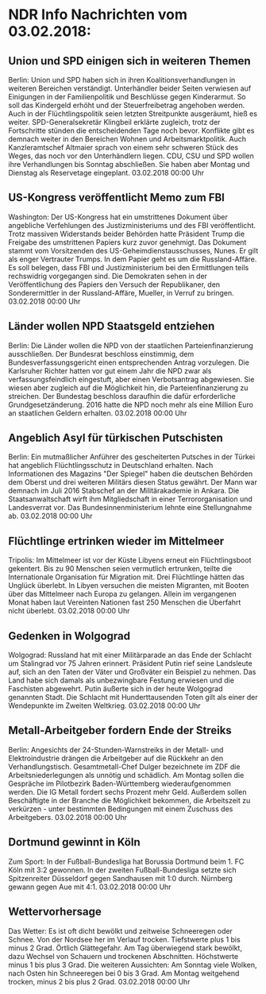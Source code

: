 # NDR Info Nachrichten vom 03.02.2018:


## Union und SPD einigen sich in weiteren Themen
Berlin: 	Union und SPD haben sich in ihren Koalitionsverhandlungen in weiteren Bereichen verständigt. Unterhändler beider Seiten verwiesen auf Einigungen in der Familienpolitik und Beschlüsse gegen Kinderarmut. So soll das Kindergeld erhöht und der Steuerfreibetrag angehoben werden. Auch in der Flüchtlingspolitik seien letzten Streitpunkte ausgeräumt, hieß es weiter. SPD-Generalsekretär Klingbeil erklärte zugleich, trotz der Fortschritte stünden die entscheidenden Tage noch bevor. Konflikte gibt es demnach weiter in den Bereichen Wohnen und Arbeitsmarktpolitik. Auch Kanzleramtschef Altmaier sprach von einem sehr schweren Stück des Weges, das noch vor den Unterhändlern liegen. CDU, CSU und SPD wollen ihre Verhandlungen bis Sonntag abschließen. Sie haben aber Montag und Dienstag als Reservetage eingeplant. 03.02.2018 00:00 Uhr 

## US-Kongress veröffentlicht Memo zum FBI
Washington: Der US-Kongress hat ein umstrittenes Dokument über angebliche Verfehlungen des Justizministeriums und des FBI veröffentlicht. Trotz massiven Widerstands beider Behörden hatte Präsident Trump die Freigabe des umstrittenen Papiers kurz zuvor genehmigt. Das Dokument stammt vom Vorsitzenden des US-Geheimdienstausschusses, Nunes. Er gilt als enger Vertrauter Trumps. In dem Papier geht es um die Russland-Affäre. Es soll belegen, dass FBI und Justizministerium bei den Ermittlungen teils rechswidrig vorgegangen sind. Die Demokraten sehen in der Veröffentlichung des Papiers den Versuch der Republikaner, den Sonderermittler in der Russland-Affäre, Mueller, in Verruf zu bringen. 03.02.2018 00:00 Uhr 

## Länder wollen NPD Staatsgeld entziehen
Berlin: Die Länder wollen die NPD von der staatlichen Parteienfinanzierung ausschließen. Der Bundesrat beschloss einstimmig, dem Bundesverfassungsgericht einen entsprechenden Antrag vorzulegen. Die Karlsruher Richter hatten vor gut einem Jahr die NPD zwar als verfassungsfeindlich eingestuft, aber einen Verbotsantrag abgewiesen. Sie wiesen aber zugleich auf die Möglichkeit hin, die Parteienfinanzierung zu streichen. Der Bundestag beschloss daraufhin die dafür erforderliche Grundgesetzänderung. 2016 hatte die NPD noch mehr als eine Million Euro an staatlichen Geldern erhalten. 03.02.2018 00:00 Uhr 

## Angeblich Asyl für türkischen Putschisten
Berlin: Ein mutmaßlicher Anführer des gescheiterten Putsches in der Türkei hat angeblich Flüchtlingsschutz in Deutschland erhalten. Nach Informationen des Magazins "Der Spiegel" haben die deutschen Behörden dem Oberst und drei weiteren Militärs diesen Status gewährt. Der Mann war demnach im Juli 2016 Stabschef an der Militärakademie in Ankara. Die Staatsanwaltschaft wirft ihm Mitgliedschaft in einer Terrororganisation und Landesverrat vor. Das Bundesinnenministerium lehnte eine Stellungnahme ab. 03.02.2018 00:00 Uhr 

## Flüchtlinge ertrinken wieder im Mittelmeer
Tripolis:	Im Mittelmeer ist vor der Küste Libyens erneut ein Flüchtlingsboot gekentert. Bis zu 90 Menschen seien vermutlich ertrunken, teilte die Internationale Organisation für Migration mit. Drei Flüchtlinge hätten das Unglück überlebt. In Libyen versuchen die meisten Migranten, mit Booten über das Mittelmeer nach Europa zu gelangen. Allein im vergangenen Monat haben laut Vereinten Nationen fast 250 Menschen die Überfahrt nicht überlebt. 03.02.2018 00:00 Uhr 

## Gedenken in Wolgograd
Wolgograd: Russland hat mit einer Militärparade an das Ende der Schlacht um Stalingrad vor 75 Jahren erinnert. Präsident Putin rief seine Landsleute auf, sich an den Taten der Väter und Großväter ein Beispiel zu nehmen. Das Land habe sich damals als unbezwingbare Festung erwiesen und die Faschisten abgewehrt. Putin äußerte sich in der heute Wolgograd genannten Stadt. Die Schlacht mit Hunderttausenden Toten gilt als einer der Wendepunkte im Zweiten Weltkrieg. 03.02.2018 00:00 Uhr 

## Metall-Arbeitgeber fordern Ende der Streiks
Berlin: Angesichts der 24-Stunden-Warnstreiks in der Metall- und Elektroindustrie drängen die Arbeitgeber auf die Rückkehr an den Verhandlungstisch. Gesamtmetall-Chef Dulger bezeichnete im ZDF die Arbeitsniederlegungen als unnötig und schädlich. Am Montag sollen die Gespräche im Pilotbezirk Baden-Württemberg wiederaufgenommen werden. Die IG Metall fordert sechs Prozent mehr Geld. Außerdem sollen Beschäftigte in der Branche die Möglichkeit bekommen, die Arbeitszeit zu verkürzen - unter bestimmten Bedingungen mit einem Zuschuss des Arbeitgebers. 03.02.2018 00:00 Uhr 

## Dortmund gewinnt in Köln
Zum Sport: In der Fußball-Bundesliga hat Borussia Dortmund beim 1. FC Köln mit 3:2 gewonnen. In der zweiten Fußball-Bundesliga setzte sich Spitzenreiter Düsseldorf gegen Sandhausen mit 1:0 durch. Nürnberg gewann gegen Aue mit 4:1. 03.02.2018 00:00 Uhr 

## Wettervorhersage
Das Wetter: Es ist oft dicht bewölkt und zeitweise Schneeregen oder Schnee. Von der Nordsee her im Verlauf trocken. Tiefstwerte plus 1 bis minus 2 Grad. Örtlich Glättegefahr. Am Tag überwiegend stark bewölkt, dazu Wechsel von Schauern und trockenen Abschnitten. Höchstwerte minus 1 bis plus 3 Grad. Die weiteren Aussichten: Am Sonntag viele Wolken, nach Osten hin Schneeregen bei 0 bis 3 Grad. Am Montag weitgehend trocken, minus 2 bis plus 2 Grad. 03.02.2018 00:00 Uhr 
